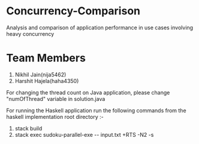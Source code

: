 # Concurrency-Comparison
Analysis and comparison of application performance in use cases involving heavy concurrency

# Team Members
1. Nikhil Jain(nija5462)
2. Harshit Hajela(haha4350)

For changing the thread count on Java application, please change "numOfThread" variable in solution.java

For running the Haskell application run the following commands from the haskell implementation root directory :-

1. stack build
2. stack exec sudoku-parallel-exe -- input.txt +RTS -N2 -s


